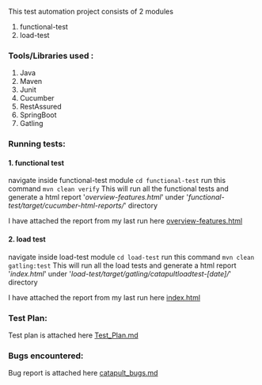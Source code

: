 This test automation project consists of 2 modules
1. functional-test
2. load-test

### Tools/Libraries used :
1. Java
2. Maven
3. Junit
4. Cucumber
5. RestAssured
6. SpringBoot
7. Gatling

### Running tests:

#### 1. functional test

   navigate inside functional-test module `cd functional-test`
   run this command `mvn clean verify`
   This will run all the functional tests and generate a html report '_overview-features.html_' under '_functional-test/target/cucumber-html-reports/_' directory

I have attached the report from my last run here [overview-features.html](test-reports/cucumber-html-reports/overview-features.html)

#### 2. load test

   navigate inside load-test module `cd load-test`
   run this command `mvn clean gatling:test`
   This will run all the load tests and generate a html report '_index.html_' under '_load-test/target/gatling/catapultloadtest-[date]/_' directory

I have attached the report from my last run here [index.html](test-reports/catapultloadtest-20250210150719286/index.html)


### Test Plan:

Test plan is attached here [Test_Plan.md](Test_Plan.md)

### Bugs encountered:

Bug report is attached here [catapult_bugs.md](catapult_bugs.md)